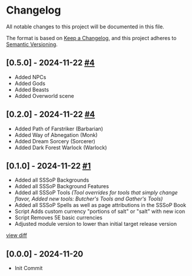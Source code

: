 # Changelog

All notable changes to this project will be documented in this file.

The format is based on [Keep a Changelog](https://keepachangelog.com/en/1.0.0/),
and this project adheres to [Semantic Versioning](https://semver.org/spec/v2.0.0.html).

## [0.5.0] - 2024-11-22 [#4](https://github.com/johnweland/plangea-dnd5e-module/pull/6)
- Added NPCs
- Added Gods
- Added Beasts
- Added Overworld scene

## [0.2.0] - 2024-11-22 [#4](https://github.com/johnweland/plangea-dnd5e-module/pull/4)
- Added Path of Farstriker (Barbarian)
- Added Way of Abnegation (Monk)
- Added Dream Sorcery (Sorcerer)
- Added Dark Forest Warlock (Warlock)

## [0.1.0] - 2024-11-22 [#1](https://github.com/johnweland/plangea-dnd5e-module/pull/1)
- Added all SSSoP Backgrounds
- Added all SSSoP Background Features
- Added all SSSoP Tools _(Tool overrides for tools that simply change flavor, Added new tools: Butcher's Tools and Gather's Tools)_
- Added all SSSoP Spells as well as page attributions in the SSSoP Book
- Script Adds custom currency "portions of salt" or "salt" with new icon
- Script Removes 5E basic currencies
- Adjusted module version to lower than initial target release version

[view diff](https://github.com/johnweland/plangea-dnd5e-module/compare/main%40%7B3day%7D...main)

## [0.0.0] - 2024-11-20

- Init Commit

